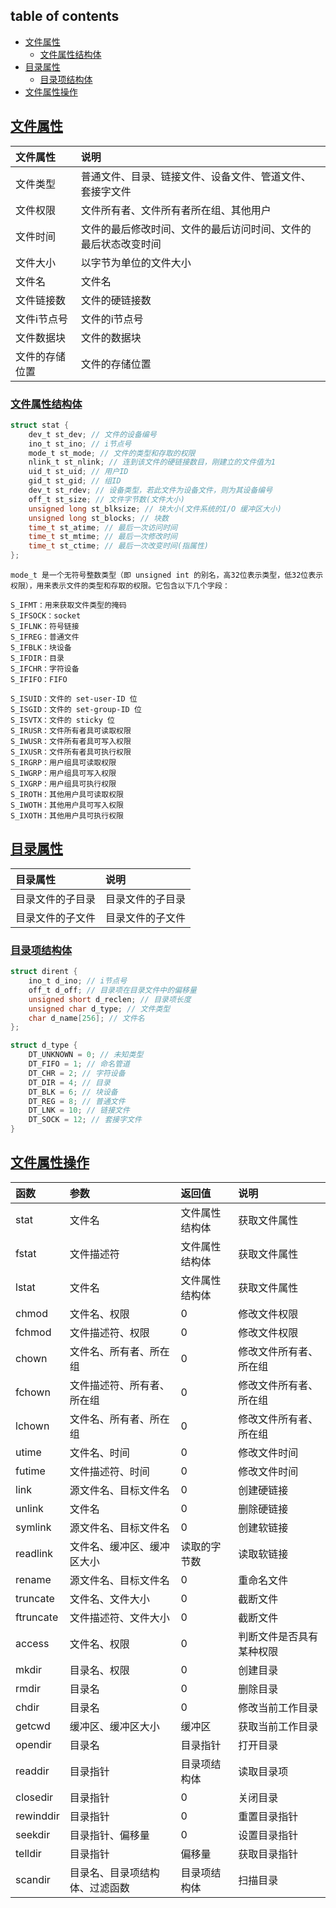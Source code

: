## table of contents

- [文件属性](#文件属性)
  - [文件属性结构体](#文件属性结构体)
- [目录属性](#目录属性)
  - [目录项结构体](#目录项结构体)
- [文件属性操作](#文件属性操作)

## [文件属性](#table-of-contents)

| 文件属性 | 说明 |
| :--- | :--- |
| 文件类型 | 普通文件、目录、链接文件、设备文件、管道文件、套接字文件 |
| 文件权限 | 文件所有者、文件所有者所在组、其他用户 |
| 文件时间 | 文件的最后修改时间、文件的最后访问时间、文件的最后状态改变时间 |
| 文件大小 | 以字节为单位的文件大小 |
| 文件名 | 文件名 |
| 文件链接数 | 文件的硬链接数 |
| 文件i节点号 | 文件的i节点号 |
| 文件数据块 | 文件的数据块 |
| 文件的存储位置 | 文件的存储位置 |

### [文件属性结构体](#table-of-contents)

```c
struct stat {
    dev_t st_dev; // 文件的设备编号
    ino_t st_ino; // i节点号
    mode_t st_mode; // 文件的类型和存取的权限
    nlink_t st_nlink; // 连到该文件的硬链接数目，刚建立的文件值为1
    uid_t st_uid; // 用户ID
    gid_t st_gid; // 组ID
    dev_t st_rdev; // 设备类型，若此文件为设备文件，则为其设备编号
    off_t st_size; // 文件字节数(文件大小)
    unsigned long st_blksize; // 块大小(文件系统的I/O 缓冲区大小)
    unsigned long st_blocks; // 块数
    time_t st_atime; // 最后一次访问时间
    time_t st_mtime; // 最后一次修改时间
    time_t st_ctime; // 最后一次改变时间(指属性)
};
```

```text
mode_t 是一个无符号整数类型（即 unsigned int 的别名，高32位表示类型，低32位表示权限），用来表示文件的类型和存取的权限。它包含以下几个字段：

S_IFMT：用来获取文件类型的掩码
S_IFSOCK：socket
S_IFLNK：符号链接
S_IFREG：普通文件
S_IFBLK：块设备
S_IFDIR：目录
S_IFCHR：字符设备
S_IFIFO：FIFO

S_ISUID：文件的 set-user-ID 位
S_ISGID：文件的 set-group-ID 位
S_ISVTX：文件的 sticky 位
S_IRUSR：文件所有者具可读取权限
S_IWUSR：文件所有者具可写入权限
S_IXUSR：文件所有者具可执行权限
S_IRGRP：用户组具可读取权限
S_IWGRP：用户组具可写入权限
S_IXGRP：用户组具可执行权限
S_IROTH：其他用户具可读取权限
S_IWOTH：其他用户具可写入权限
S_IXOTH：其他用户具可执行权限
```

## [目录属性](#table-of-contents)

| 目录属性 | 说明 |
| :--- | :--- |
| 目录文件的子目录 | 目录文件的子目录 |
| 目录文件的子文件 | 目录文件的子文件 |

### [目录项结构体](#table-of-contents)

```c
struct dirent {
    ino_t d_ino; // i节点号
    off_t d_off; // 目录项在目录文件中的偏移量
    unsigned short d_reclen; // 目录项长度
    unsigned char d_type; // 文件类型
    char d_name[256]; // 文件名
};
```

```c
struct d_type {
    DT_UNKNOWN = 0; // 未知类型
    DT_FIFO = 1; // 命名管道
    DT_CHR = 2; // 字符设备
    DT_DIR = 4; // 目录
    DT_BLK = 6; // 块设备
    DT_REG = 8; // 普通文件
    DT_LNK = 10; // 链接文件
    DT_SOCK = 12; // 套接字文件
}
```

## [文件属性操作](#table-of-contents)

| 函数 | 参数 | 返回值 | 说明 |
| :--- | :--- | :--- | :--- |
| stat | 文件名 | 文件属性结构体 | 获取文件属性 |
| fstat | 文件描述符 | 文件属性结构体 | 获取文件属性 |
| lstat | 文件名 | 文件属性结构体 | 获取文件属性 |
| chmod | 文件名、权限 | 0 | 修改文件权限 |
| fchmod | 文件描述符、权限 | 0 | 修改文件权限 |
| chown | 文件名、所有者、所在组 | 0 | 修改文件所有者、所在组 |
| fchown | 文件描述符、所有者、所在组 | 0 | 修改文件所有者、所在组 |
| lchown | 文件名、所有者、所在组 | 0 | 修改文件所有者、所在组 |
| utime | 文件名、时间 | 0 | 修改文件时间 |
| futime | 文件描述符、时间 | 0 | 修改文件时间 |
| link | 源文件名、目标文件名 | 0 | 创建硬链接 |
| unlink | 文件名 | 0 | 删除硬链接 |
| symlink | 源文件名、目标文件名 | 0 | 创建软链接 |
| readlink | 文件名、缓冲区、缓冲区大小 | 读取的字节数 | 读取软链接 |
| rename | 源文件名、目标文件名 | 0 | 重命名文件 |
| truncate | 文件名、文件大小 | 0 | 截断文件 |
| ftruncate | 文件描述符、文件大小 | 0 | 截断文件 |
| access | 文件名、权限 | 0 | 判断文件是否具有某种权限 |
| mkdir | 目录名、权限 | 0 | 创建目录 |
| rmdir | 目录名 | 0 | 删除目录 |
| chdir | 目录名 | 0 | 修改当前工作目录 |
| getcwd | 缓冲区、缓冲区大小 | 缓冲区 | 获取当前工作目录 |
| opendir | 目录名 | 目录指针 | 打开目录 |
| readdir | 目录指针 | 目录项结构体 | 读取目录项 |
| closedir | 目录指针 | 0 | 关闭目录 |
| rewinddir | 目录指针 | 0 | 重置目录指针 |
| seekdir | 目录指针、偏移量 | 0 | 设置目录指针 |
| telldir | 目录指针 | 偏移量 | 获取目录指针 |
| scandir | 目录名、目录项结构体、过滤函数 | 目录项结构体 | 扫描目录 |
